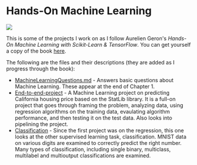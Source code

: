 # Hands-On Machine Learning

![](https://covers.oreillystatic.com/images/0636920052289/lrg.jpg)

This is some of the projects I work on as I follow Aurelien Geron's *Hands-On Machine Learning with Scikit-Learn & TensorFlow*. You can get yourself a copy of the book [here](https://www.amazon.com/Hands-Machine-Learning-Scikit-Learn-TensorFlow/dp/1491962291). 

The following are the files and their descriptions (they are added as I progress through the book):

- [MachineLearningQuestions.md](https://github.com/youngjeong46/hands-on-machine-learning/blob/master/MachineLearningQuestions.md) - Answers basic questions about Machine Learning. These appear at the end of Chapter 1.
- [End-to-end-project](https://github.com/youngjeong46/hands-on-machine-learning/tree/master/end-to-end-project) - A Machine Learning project on predicting California housing price based on the StatLib library. It is a full-on project that goes through framing the problem, analyzing data, using regression algorithms on the training data, evaulating algorithm performance, and then testing it on the test data. Also looks into pipelining the project.
- [Classification](https://github.com/youngjeong46/hands-on-machine-learning/tree/master/classification) - Since the first project was on the regression, this one looks at the other supervised learning task, classification. MNIST data on various digits are examined to correctly predict the right number. Many types of classification, including single binary, multiclass, multilabel and multioutput classifications are examined. 

